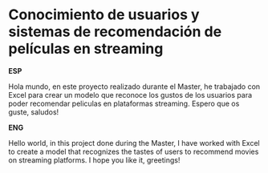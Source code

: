 # Conocimiento de usuarios y sistemas de recomendación de películas en streaming

**ESP**

Hola mundo, en este proyecto realizado durante el Master, he trabajado con Excel para crear un modelo que reconoce los gustos de los usuarios para poder recomendar peliculas en plataformas streaming.
Espero que os guste, saludos!

**ENG**

Hello world, in this project done during the Master, I have worked with Excel to create a model that recognizes the tastes of users to recommend movies on streaming platforms.
I hope you like it, greetings!
